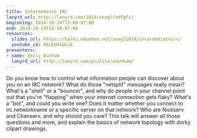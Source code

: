 ```yaml
---
title: Intermediate IRC
lanyrd_url: http://lanyrd.com/2014/seagl/sdfgfc/
beginning: 2014-10-24T15:00-07:00
end: 2014-10-24T15:50-07:00
resources:
  slides_url: https://talks.edunham.net/seagl2014/intermediateirc/
  youtube_id: 9IcEH41UCck
presenters:
- name: Emily Dunham
  lanyrd_url: http://lanyrd.com/profile/edunham/
---
```


Do you know how to control what information people can discover about you on an IRC network? What do those "netsplit" messages really mean? What's a "shell" or a "bouncer", and why do people in your channel point out that you're "flapping" when your internet connection gets flaky? What's a "bot", and could you write one? Does it matter whether you connect to irc.networkname or a specific server on that network? Who are Nickserv and Chanserv, and why should you care? This talk will answer all those questions and more, and explain the basics of network topology with dorky clipart drawings.

